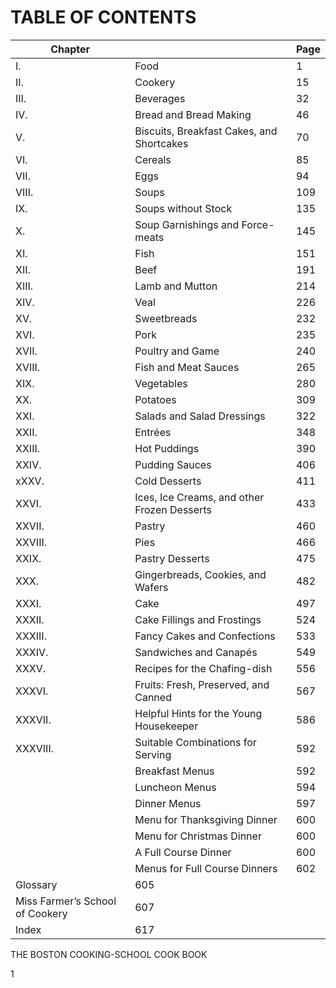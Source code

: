 # TABLE OF CONTENTS

| Chapter |  | Page |
| --- | --- | --- |
| I. | Food | 1 |
| II. | Cookery | 15 |
| III. | Beverages | 32 |
| IV. | Bread and Bread Making | 46 |
| V. | Biscuits, Breakfast Cakes, and Shortcakes | 70 |
| VI. | Cereals | 85 |
| VII. | Eggs | 94 |
| VIII. | Soups | 109 |
| IX. | Soups without Stock | 135 |
| X. | Soup Garnishings and Force-meats | 145 |
| XI. | Fish | 151 |
| XII. | Beef | 191 |
| XIII. | Lamb and Mutton | 214 |
| XIV. | Veal | 226 |
| XV. | Sweetbreads | 232 |
| XVI. | Pork | 235 |
| XVII. | Poultry and Game | 240 |
| XVIII. | Fish and Meat Sauces | 265 |
| XIX. | Vegetables | 280 |
| XX. | Potatoes | 309 |
| XXI. | Salads and Salad Dressings | 322 |
| XXII. | Entrées | 348 |
| XXIII. | Hot Puddings | 390 |
| XXIV. | Pudding Sauces | 406 |
| xXXV. | Cold Desserts | 411 |
| XXVI. | Ices, Ice Creams, and other Frozen Desserts | 433 |
| XXVII. | Pastry | 460 |
| XXVIII. | Pies | 466 |
| XXIX. | Pastry Desserts | 475 |
| XXX. | Gingerbreads, Cookies, and Wafers | 482 |
| XXXI. | Cake | 497 |
| XXXII. | Cake Fillings and Frostings | 524 |
| XXXIII. | Fancy Cakes and Confections | 533 |
| XXXIV. | Sandwiches and Canapés | 549 |
| XXXV. | Recipes for the Chafing-dish | 556 |
| XXXVI. | Fruits: Fresh, Preserved, and Canned | 567 |
| XXXVII. | Helpful Hints for the Young Housekeeper | 586 |
| XXXVIII. | Suitable Combinations for Serving | 592 |
|  | Breakfast Menus | 592 |
|  | Luncheon Menus | 594 |
|  | Dinner Menus | 597 |
|  | Menu for Thanksgiving Dinner | 600 |
|  | Menu for Christmas Dinner | 600 |
|  | A Full Course Dinner | 600 |
|  | Menus for Full Course Dinners | 602 |
| Glossary | 605 |
| Miss Farmer’s School of Cookery | 607 |
| Index | 617 |

THE BOSTON COOKING-SCHOOL COOK BOOK

1